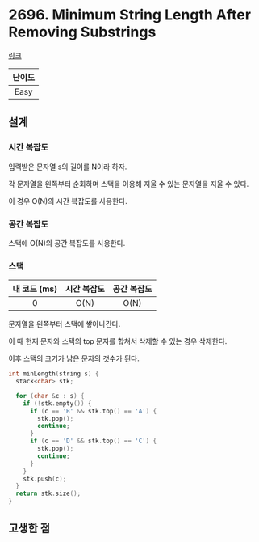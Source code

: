 # 2696. Minimum String Length After Removing Substrings

[링크](https://leetcode.com/problems/minimum-string-length-after-removing-substrings/description/)

| 난이도 |
| :----: |
|  Easy  |

## 설계

### 시간 복잡도

입력받은 문자열 s의 길이를 N이라 하자.

각 문자열을 왼쪽부터 순회하며 스택을 이용해 지울 수 있는 문자열을 지울 수 있다.

이 경우 O(N)의 시간 복잡도를 사용한다.

### 공간 복잡도

스택에 O(N)의 공간 복잡도를 사용한다.

### 스택

| 내 코드 (ms) | 시간 복잡도 | 공간 복잡도 |
| :----------: | :---------: | :---------: |
|      0       |    O(N)     |    O(N)     |

문자열을 왼쪽부터 스택에 쌓아나간다.

이 때 현재 문자와 스택의 top 문자를 합쳐서 삭제할 수 있는 경우 삭제한다.

이후 스택의 크기가 남은 문자의 갯수가 된다.

```cpp
int minLength(string s) {
  stack<char> stk;

  for (char &c : s) {
    if (!stk.empty()) {
      if (c == 'B' && stk.top() == 'A') {
        stk.pop();
        continue;
      }
      if (c == 'D' && stk.top() == 'C') {
        stk.pop();
        continue;
      }
    }
    stk.push(c);
  }
  return stk.size();
}
```

## 고생한 점
